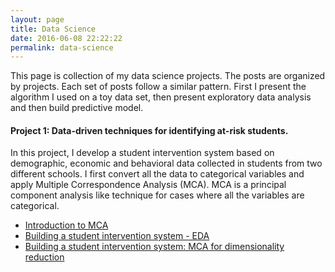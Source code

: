 ```yaml
---
layout: page
title: Data Science
date: 2016-06-08 22:22:22
permalink: data-science
---
```


This page is collection of my data science projects. The posts are organized by projects. Each set of posts follow a similar pattern. First I present the algorithm I used on a toy data set, then present exploratory data analysis and then build predictive model.

#### Project 1: Data-driven techniques for identifying at-risk students.
In this project, I develop a student intervention system based on demographic, economic and behavioral data collected in students from two different schools. I first convert all the data to categorical variables and apply Multiple Correspondence Analysis (MCA). MCA is a principal component analysis like technique for cases where all the variables are categorical.

- [Introduction to MCA](http://vxy10.github.io/2016/06/10/intro-MCA/)
- [Building a student intervention system - EDA](http://vxy10.github.io/2016/06/10/si-EDA/)
- [Building a student intervention system: MCA for dimensionality reduction](http://vxy10.github.io/2016/06/24/si-mca/)